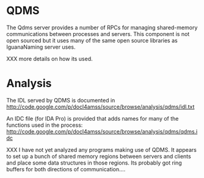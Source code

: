 # QDMS #

The Qdms server provides a number of RPCs for managing
shared-memory communications between processes and servers.
This component is not open sourced but it uses many
of the same open source libraries as IguanaNaming server uses.

XXX more details on how its used.

# Analysis #

The IDL served by QDMS is documented in http://code.google.com/p/docl4amss/source/browse/analysis/qdms/idl.txt

An IDC file (for IDA Pro) is provided that adds names for
many of the functions used in the process: http://code.google.com/p/docl4amss/source/browse/analysis/qdms/qdms.idc

XXX I have not yet analyzed any programs making use of QDMS.
It appears to set up a bunch of shared memory regions between
servers and clients and place some data structures in those
regions.  Its probably got ring buffers for both directions of
communication....